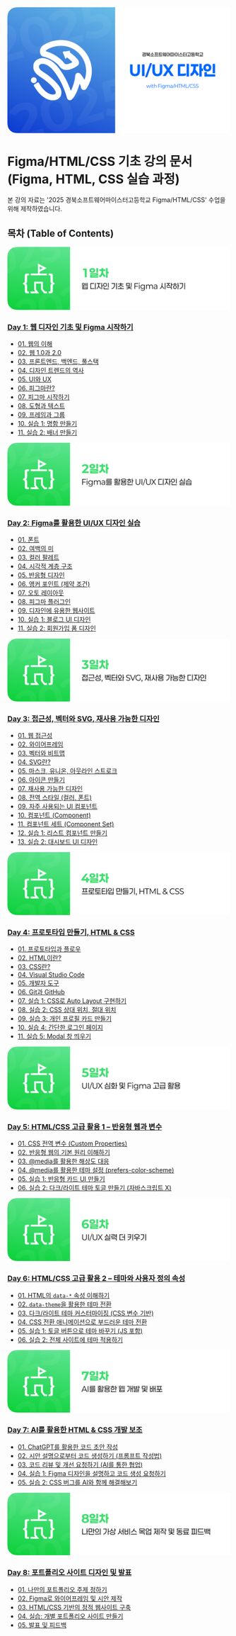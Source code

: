<img src="./thumbnail.png" />

# Figma/HTML/CSS 기초 강의 문서 (Figma, HTML, CSS 실습 과정)

본 강의 자료는 '2025 경북소프트웨어마이스터고등학교 Figma/HTML/CSS' 수업을 위해 제작하였습니다.

## 목차 (Table of Contents)

<img src="./day_1/header.png" />

### [Day 1: 웹 디자인 기초 및 Figma 시작하기](./day_1/README.md)

- [01. 웹의 이해](./day_1/01-Introducing-Web.md)
- [02. 웹 1.0과 2.0](./day_1/02-Web-1.0-2.0.md)
- [03. 프론트엔드, 백엔드, 풀스택](./day_1/03-Frontend-Backend-Fullstack.md)
- [04. 디자인 트렌드의 역사](./day_1/04-History-of-Design-Transformation.md)
- [05. UI와 UX](./day_1/05-UI-UX.md)
- [06. 피그마란?](./day_1/06-What-is-Figma.md)
- [07. 피그마 시작하기](./day_1/07-Figma-First-Step.md)
- [08. 도형과 텍스트](./day_1/08-Shape-and-Text.md)
- [09. 프레임과 그룹](./day_1/09-Frame-and-Group.md)
- [10. 실습 1: 명함 만들기](./day_1/10-Create-Business-Card.md)
- [11. 실습 2: 배너 만들기](./day_1/11-Create-Banner.md)

<img src="./day_2/header.png" />

### [Day 2: Figma를 활용한 UI/UX 디자인 실습](./day_2/README.md)

- [01. 폰트](./day_2/01-Fonts.md)
- [02. 여백의 미](./day_2/02-The-Beauty-of-the-Blank.md)
- [03. 컬러 팔레트](./day_2/03-Color-Pallete.md)
- [04. 시각적 계층 구조](./day_2/04-Visual-Hierarchy.md)
- [05. 반응형 디자인](./day_2/05-Responsible-Design.md)
- [06. 앵커 포인트 (제약 조건)](./day_2/06-Anchor-Point.md)
- [07. 오토 레이아웃](./day_2/07-Auto-Layout.md)
- [08. 피그마 플러그인](./day_2/08-Figma-Plugins.md)
- [09. 디자인에 유용한 웹사이트](./day_2/09-Useful-Websites.md)
- [10. 실습 1: 블로그 UI 디자인](./day_2/10.%20Practice-1.md)
- [11. 실습 2: 회원가입 폼 디자인](./day_2/11.%20Practice-2.md)

<img src="./day_3/header.png" />

### [Day 3: 접근성, 벡터와 SVG, 재사용 가능한 디자인](./day_3/README.md)

- [01. 웹 접근성](./day_3/01-Accessibility.md)
- [02. 와이어프레임](./day_3/02-Wire-Frame.md)
- [03. 벡터와 비트맵](./day_3/03-Vector-Bitmap.md)
- [04. SVG란?](./day_3/04-What-is-SVG.md)
- [05. 마스크, 유니온, 아웃라인 스트로크](./day_3/05-Mask-Union-OutlineStroke.md)
- [06. 아이콘 만들기](./day_3/06-Create-Icon.md)
- [07. 재사용 가능한 디자인](./day_3/07-Reusable-Design.md)
- [08. 전역 스타일 (컬러, 폰트)](./day_3/08-Global-Styles.md)
- [09. 자주 사용되는 UI 컴포넌트](./day_3/09-Common-UI-Components.md)
- [10. 컴포넌트 (Component)](./day_3/10-Component.md)
- [11. 컴포넌트 세트 (Component Set)](./day_3/11-Component-Set.md)
- [12. 실습 1: 리스트 컴포넌트 만들기](./day_3/12-Practice-1.md)
- [13. 실습 2: 대시보드 UI 디자인](./day_3/13-Practice-2.md)

<img src="./day_4/header.png" />

### [Day 4: 프로토타입 만들기, HTML & CSS](./day_4/README.md)

- [01. 프로토타입과 플로우](./day_4/01-Prototype-and-Flow.md)
- [02. HTML이란?](./day_4/02-What-is-HTML.md)
- [03. CSS란?](./day_4/03-What-is-CSS.md)
- [04. Visual Studio Code](./day_4/04-Visual-Studio-Code.md)
- [05. 개발자 도구](./day_4/05-Developer-Tool.md)
- [06. Git과 GitHub](./day_4/06-GIt-GitHub.md)
- [07. 실습 1: CSS로 Auto Layout 구현하기](./day_4/07-Practice-1.md)
- [08. 실습 2: CSS 상대 위치, 절대 위치](./day_4/08-Practice-2.md)
- [09. 실습 3: 개인 프로필 카드 만들기](./day_4/09-Practice-3.md)
- [10. 실습 4: 간단한 로그인 페이지](./day_4/10-Practice-4.md)
- [11. 실습 5: Modal 창 띄우기](./day_4/11-Practice-5.md)

<img src="./day_5/header.png" />

### [Day 5: HTML/CSS 고급 활용 1 – 반응형 웹과 변수](./day_5/README.md)

- [01. CSS 전역 변수 (Custom Properties)](./day_5/01-CSS-Global-Variables.md)
- [02. 반응형 웹의 기본 원리 이해하기](./day_5/02-Responsive-Web-Basics.md)
- [03. @media를 활용한 해상도 대응](./day_5/03-Media-Queries-for-Resolution.md)
- [04. @media를 활용한 테마 설정 (prefers-color-scheme)](./day_5/04-Media-Queries-for-Theme.md)
- [05. 실습 1: 반응형 카드 UI 만들기](./day_5/05-Practice-1-Responsive-Card-UI.md)
- [06. 실습 2: 다크/라이트 테마 토글 만들기 (자바스크립트 X)](./day_5/06-Practice-2-Theme-Toggle-No-JS.md)

<img src="./day_6/header.png" />

### [Day 6: HTML/CSS 고급 활용 2 – 테마와 사용자 정의 속성](./day_6/README.md)

- [01. HTML의 `data-*` 속성 이해하기](./day_6/01-Understanding-Data-Attributes.md)
- [02. `data-theme`을 활용한 테마 전환](./day_6/02-Theme-Switching-with-Data-Theme.md)
- [03. 다크/라이트 테마 커스터마이징 (CSS 변수 기반)](./day_6/03-Customizing-Themes-with-CSS-Variables.md)
- [04. CSS 전환 애니메이션으로 부드러운 테마 전환](./day_6/04-Smooth-Theme-Transitions-with-CSS.md)
- [05. 실습 1: 토글 버튼으로 테마 바꾸기 (JS 포함)](./day_6/05-Practice-1-Theme-Toggle-with-JS.md)
- [06. 실습 2: 전체 사이트에 테마 적용하기](./day_6/06-Practice-2-Applying-Themes-to-a-Whole-Site.md)

<img src="./day_7/header.png" />

### [Day 7: AI를 활용한 HTML & CSS 개발 보조](./day_7/README.md)

- [01. ChatGPT를 활용한 코드 초안 작성](./day_7/01-Drafting-Code-with-ChatGPT.md)
- [02. 시안 설명으로부터 코드 생성하기 (프롬프트 작성법)](./day_7/02-Generating-Code-from-Designs.md)
- [03. 코드 리뷰 및 개선 요청하기 (AI를 통한 협업)](./day_7/03-Code-Review-and-Improvement-with-AI.md)
- [04. 실습 1: Figma 디자인을 설명하고 코드 생성 요청하기](./day_7/04-Practice-1-Generating-Code-from-Figma-Designs.md)
- [05. 실습 2: CSS 버그를 AI와 함께 해결해보기](./day_7/05-Practice-2-Debugging-CSS-with-AI.md)

<img src="./day_8/header.png" />

### [Day 8: 포트폴리오 사이트 디자인 및 발표](./day_8/README.md)

- [01. 나만의 포트폴리오 주제 정하기](./day_8/01-Choosing-a-Portfolio-Theme.md)
- [02. Figma로 와이어프레임 및 시안 제작](./day_8/02-Creating-Wireframes-and-Designs-in-Figma.md)
- [03. HTML/CSS 기반의 정적 웹사이트 구축](./day_8/03-Building-a-Static-Website-with-HTML-CSS.md)
- [04. 실습: 개별 포트폴리오 사이트 만들기](./day_8/04-Practice-Creating-a-Personal-Portfolio-Site.md)
- [05. 발표 및 피드백](./day_8/05-Presentation-and-Feedback.md)

